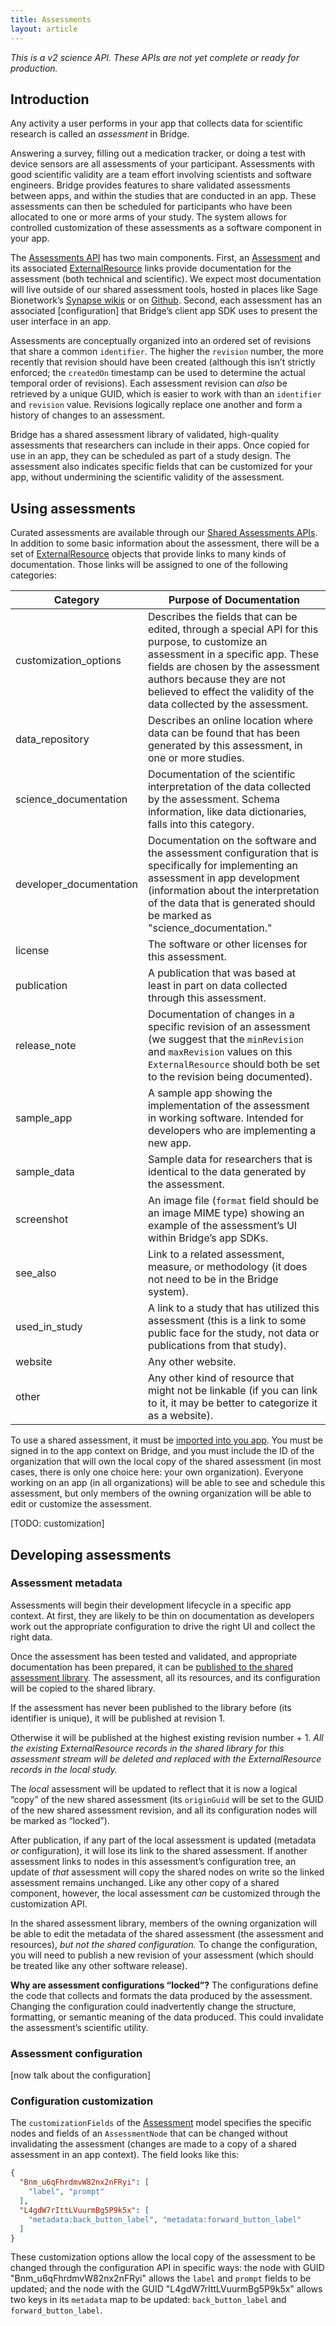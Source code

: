 ```yaml
---
title: Assessments
layout: article
---
```


*This is a v2 science API. These APIs are not yet complete or ready for production.*

<div id="toc"></div>

## Introduction 

Any activity a user performs in your app that collects data for scientific research is called an *assessment* in Bridge. 

Answering a survey, filling out a medication tracker, or doing a test with device sensors are all assessments of your participant. Assessments with good scientific validity are a team effort involving scientists and software engineers. Bridge provides features to share validated assessments between apps, and within the studies that are conducted in an app. These assessments can then be scheduled for participants who have been allocated to one or more arms of your study. The system allows for controlled customization of these assessments as a software component in your app.

The [Assessments API](/swagger-ui/index.html#/Assessments) has two main components. First, an [Assessment](/model-browser.html#Assessment) and its associated [ExternalResource](/model-browser.html#ExternalResource) links provide documentation for the assessment (both technical and scientific). We expect most documentation will live outside of our shared assessment tools, hosted in places like Sage Bionetwork’s [Synapse wikis](https://docs.synapse.org/articles/wikis.html) or on [Github](https://github.com/). Second, each assessment has an associated [configuration] that Bridge’s client app SDK uses to present the user interface in an app. 

Assessments are conceptually organized into an ordered set of revisions that share a common `identifier`. The higher the `revision` number, the more recently that revision should have been created (although this isn’t strictly enforced; the `createdOn` timestamp can be used to determine the actual temporal order of revisions). Each assessment revision can *also* be retrieved by a unique GUID, which is easier to work with than an `identifier` and `revision` value. Revisions logically replace one another and form a history of changes to an assessment.

Bridge has a shared assessment library of validated, high-quality assessments that researchers can include in their apps. Once copied for use in an app, they can be scheduled as part of a study design. The assessment also indicates specific fields that can be customized for your app, without undermining the scientific validity of the assessment. 

## Using assessments

Curated assessments are available through our [Shared Assessments APIs](/swagger-ui/index.html#/Shared%20Assessments). In addition to some basic information about the assessment, there will be a set of [ExternalResource](/model-browser.html#ExternalResource) objects that provide links to many kinds of documentation. Those links will be assigned to one of the following categories:

|Category|Purpose of Documentation|
|--------|-----------|
|customization_options|Describes the fields that can be edited, through a special API for this purpose, to customize an assessment in a specific app. These fields are chosen by the assessment authors because they are not believed to effect the validity of the data collected by the assessment.|
|data_repository|Describes an online location where data can be found that has been generated by this assessment, in one or more studies.|
|science_documentation|Documentation of the scientific interpretation of the data collected by the assessment. Schema information, like data dictionaries, falls into this category.|
|developer_documentation|Documentation on the software and the assessment configuration that is specifically for implementing an assessment in app development (information about the interpretation of the data that is generated should be marked as "science_documentation."|
|license|The software or other licenses for this assessment.|
|publication|A publication that was based at least in part on data collected through this assessment.|
|release_note|Documentation of changes in a specific revision of an assessment (we suggest that the `minRevision` and `maxRevision` values on this `ExternalResource` should both be set to the revision being documented).|
|sample_app|A sample app showing the implementation of the assessment in working software. Intended for developers who are implementing a new app.|
|sample_data|Sample data for researchers  that is identical to the data generated by the assessment.|
|screenshot|An image file (`format` field should be an image MIME type) showing an example of the assessment’s UI within Bridge’s app SDKs.|
|see_also|Link to a related assessment, measure, or methodology (it does not need to be in the Bridge system).|
|used\_in\_study|A link to a study that has utilized this assessment (this is a link to some public face for the study, not data or publications from that study).|
|website|Any other website.|
|other|Any other kind of resource that might not be linkable (if you  can link to it, it may be better to categorize it as a website).|

To use a shared assessment, it must be [imported into you app](/swagger-ui/index.html#/Shared%20Assessments/importSharedAssessment). You must be signed in to the app context on Bridge, and you must include the ID of the organization that will own the local copy of the shared assessment (in most cases, there is only one choice here: your own organization). Everyone working on an app (in all organizations) will be able to see and schedule this assessment, but only members of the owning organization will be able to edit or customize the assessment.

[TODO: customization]

## Developing assessments

### Assessment metadata

Assessments will begin their development lifecycle in a specific app context. At first, they are likely to be thin on documentation as developers work out the appropriate configuration to drive the right UI and collect the right data. 

Once the assessment has been tested and validated, and appropriate documentation has been prepared, it can be [published to the shared assessment library](/swagger-ui/index.html#/Assessments/publishAssessment). The assessment, all its resources, and its configuration will be copied to the shared library. 

If the assessment has never been published to the library before (its identifier is unique), it will be published at revision 1.

Otherwise it will be published at the highest existing revision number + 1. *All the existing ExternalResource records in the shared library for this assessment stream will be deleted and replaced with the ExternalResource records in the local study.*

The *local* assessment will be updated to reflect that it is now a logical “copy” of the new shared assessment (its `originGuid` will be set to the GUID of the new shared assessment revision, and all its configuration nodes will be marked as “locked”).

After publication, if any part of the local assessment is updated (metadata *or* configuration), it will lose its link to the shared assessment. If another assessment links to nodes in this assessment’s configuration tree, an update of *that* assessment will copy the shared nodes on write so the linked assessment remains unchanged. Like any other copy of a shared component, however, the local assessment *can* be customized through the customization API.

In the shared assessment library, members of the owning organization will be able to edit the metadata of the shared assessment (the assessment and resources), *but not the shared configuration.* To change the configuration, you will need to publish a new revision of your assessment (which should be treated like any other software release).

<div class="ui icon message">
  <i class="circle info icon"></i>
  <p style="margin:0"><b>Why are assessment configurations “locked”?</b> The configurations define the code that collects and formats the data produced by the assessment. Changing the configuration could inadvertently change the structure, formatting, or semantic meaning of the data produced. This could invalidate the assessment’s scientific utility.</p>
</div>

### Assessment configuration

[now talk about the configuration]

### Configuration customization

The `customizationFields` of the [Assessment](/model-browser.html#Assessment) model specifies the specific nodes and fields of an `AssessmentNode` that can be changed without invalidating the assessment (changes are made to a copy of a shared assessment in an app context). The field looks like this:

```json
{
  "Bnm_u6qFhrdmvW82nx2nFRyi": [
    "label", "prompt"
  ],
  "L4gdW7rIttLVuurmBg5P9k5x": [
    "metadata:back_button_label", "metadata:forward_button_label"
  ]
}
```

These customization options allow the local copy of the assessment to be changed through the configuration API in specific ways: the node with GUID "Bnm\_u6qFhrdmvW82nx2nFRyi" allows the `label` and `prompt` fields to be updated; and the node with the GUID "L4gdW7rIttLVuurmBg5P9k5x" allows two keys in its `metadata` map to be updated: `back_button_label` and `forward_button_label`.